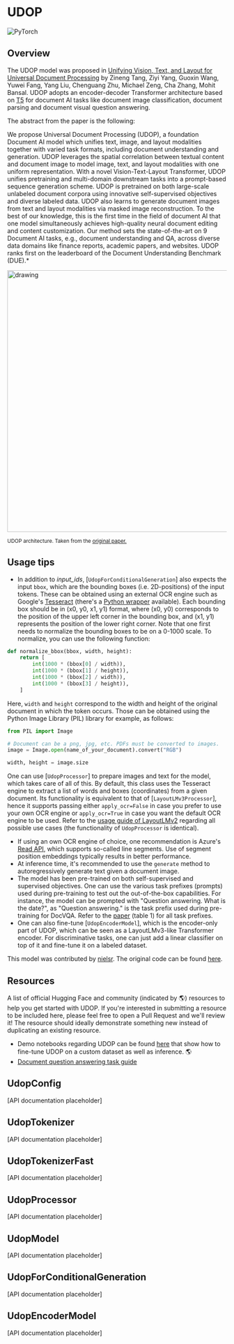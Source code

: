 <!--Copyright 2024 The HuggingFace Team. All rights reserved.

Licensed under the Apache License, Version 2.0 (the "License"); you may not use this file except in compliance with
the License. You may obtain a copy of the License at

http://www.apache.org/licenses/LICENSE-2.0

Unless required by applicable law or agreed to in writing, software distributed under the License is distributed on
an "AS IS" BASIS, WITHOUT WARRANTIES OR CONDITIONS OF ANY KIND, either express or implied. See the License for the
specific language governing permissions and limitations under the License.
-->

# UDOP

<div class="flex flex-wrap space-x-1">
<img alt="PyTorch" src="https://img.shields.io/badge/PyTorch-DE3412?style=flat&logo=pytorch&logoColor=white">
</div>

## Overview

The UDOP model was proposed in [Unifying Vision, Text, and Layout for Universal Document Processing](https://arxiv.org/abs/2212.02623) by Zineng Tang, Ziyi Yang, Guoxin Wang, Yuwei Fang, Yang Liu, Chenguang Zhu, Michael Zeng, Cha Zhang, Mohit Bansal.
UDOP adopts an encoder-decoder Transformer architecture based on [T5](t5) for document AI tasks like document image classification, document parsing and document visual question answering.

The abstract from the paper is the following:

We propose Universal Document Processing (UDOP), a foundation Document AI model which unifies text, image, and layout modalities together with varied task formats, including document understanding and generation. UDOP leverages the spatial correlation between textual content and document image to model image, text, and layout modalities with one uniform representation. With a novel Vision-Text-Layout Transformer, UDOP unifies pretraining and multi-domain downstream tasks into a prompt-based sequence generation scheme. UDOP is pretrained on both large-scale unlabeled document corpora using innovative self-supervised objectives and diverse labeled data. UDOP also learns to generate document images from text and layout modalities via masked image reconstruction. To the best of our knowledge, this is the first time in the field of document AI that one model simultaneously achieves high-quality neural document editing and content customization. Our method sets the state-of-the-art on 9 Document AI tasks, e.g., document understanding and QA, across diverse data domains like finance reports, academic papers, and websites. UDOP ranks first on the leaderboard of the Document Understanding Benchmark (DUE).*

<img src="https://huggingface.co/datasets/huggingface/documentation-images/resolve/main/transformers/model_doc/udop_architecture.jpg"
alt="drawing" width="600"/>

<small> UDOP architecture. Taken from the <a href="https://arxiv.org/abs/2212.02623">original paper.</a> </small>

## Usage tips

- In addition to *input_ids*, [`UdopForConditionalGeneration`] also expects the input `bbox`, which are
  the bounding boxes (i.e. 2D-positions) of the input tokens. These can be obtained using an external OCR engine such
  as Google's [Tesseract](https://github.com/tesseract-ocr/tesseract) (there's a [Python wrapper](https://pypi.org/project/pytesseract/) available). Each bounding box should be in (x0, y0, x1, y1) format, where (x0, y0) corresponds to the position of the upper left corner in the bounding box, and (x1, y1) represents the
  position of the lower right corner. Note that one first needs to normalize the bounding boxes to be on a 0-1000
  scale. To normalize, you can use the following function:

```python
def normalize_bbox(bbox, width, height):
    return [
        int(1000 * (bbox[0] / width)),
        int(1000 * (bbox[1] / height)),
        int(1000 * (bbox[2] / width)),
        int(1000 * (bbox[3] / height)),
    ]
```

Here, `width` and `height` correspond to the width and height of the original document in which the token
occurs. Those can be obtained using the Python Image Library (PIL) library for example, as follows:

```python
from PIL import Image

# Document can be a png, jpg, etc. PDFs must be converted to images.
image = Image.open(name_of_your_document).convert("RGB")

width, height = image.size
```

One can use [`UdopProcessor`] to prepare images and text for the model, which takes care of all of this. By default, this class uses the Tesseract engine to extract a list of words and boxes (coordinates) from a given document. Its functionality is equivalent to that of [`LayoutLMv3Processor`], hence it supports passing either `apply_ocr=False` in case you prefer to use your own OCR engine or `apply_ocr=True` in case you want the default OCR engine to be used. Refer to the [usage guide of LayoutLMv2](layoutlmv2#usage-layoutlmv2processor) regarding all possible use cases (the functionality of `UdopProcessor` is identical).

- If using an own OCR engine of choice, one recommendation is Azure's [Read API](https://learn.microsoft.com/en-us/azure/ai-services/computer-vision/how-to/call-read-api), which supports so-called line segments. Use of segment position embeddings typically results in better performance.
- At inference time, it's recommended to use the `generate` method to autoregressively generate text given a document image.
- The model has been pre-trained on both self-supervised and supervised objectives. One can use the various task prefixes (prompts) used during pre-training to test out the out-of-the-box capabilities. For instance, the model can be prompted with "Question answering. What is the date?", as "Question answering." is the task prefix used during pre-training for DocVQA. Refer to the [paper](https://arxiv.org/abs/2212.02623) (table 1) for all task prefixes.
- One can also fine-tune [`UdopEncoderModel`], which is the encoder-only part of UDOP, which can be seen as a LayoutLMv3-like Transformer encoder. For discriminative tasks, one can just add a linear classifier on top of it and fine-tune it on a labeled dataset.

This model was contributed by [nielsr](https://huggingface.co/nielsr).
The original code can be found [here](https://github.com/microsoft/UDOP).

## Resources

A list of official Hugging Face and community (indicated by 🌎) resources to help you get started with UDOP. If
you're interested in submitting a resource to be included here, please feel free to open a Pull Request and we'll
review it! The resource should ideally demonstrate something new instead of duplicating an existing resource.

- Demo notebooks regarding UDOP can be found [here](https://github.com/NielsRogge/Transformers-Tutorials/tree/master/UDOP) that show how
to fine-tune UDOP on a custom dataset as well as inference. 🌎
- [Document question answering task guide](../tasks/document_question_answering)

## UdopConfig

[API documentation placeholder]

## UdopTokenizer

[API documentation placeholder]

## UdopTokenizerFast

[API documentation placeholder]

## UdopProcessor

[API documentation placeholder]

## UdopModel

[API documentation placeholder]

## UdopForConditionalGeneration

[API documentation placeholder]

## UdopEncoderModel

[API documentation placeholder]